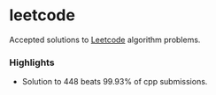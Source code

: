 # leetcode
Accepted solutions to [Leetcode](leetcode.com) algorithm problems.

### Highlights
- Solution to 448 beats 99.93% of cpp submissions.
